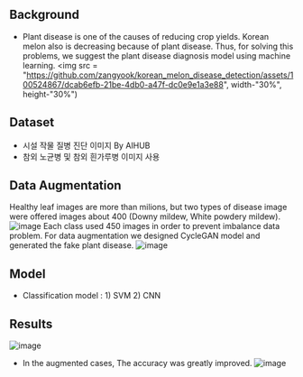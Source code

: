 ## Background
- Plant disease is one of the causes of reducing crop yields. Korean melon also is decreasing because of plant disease. Thus, for solving this problems, we suggest the plant disease diagnosis model using machine learning.
<img src = "https://github.com/zangyook/korean_melon_disease_detection/assets/100524867/dcab6efb-21be-4db0-a47f-dc0e9e1a3e88", width-"30%", height-"30%")

## Dataset 
- 시설 작물 질병 진단 이미지 By AIHUB
- 참외 노균병 및 참외 흰가루병 이미지 사용 

## __Data Augmentation__
Healthy leaf images are more than milions, but two types of disease image were offered images about 400 (Downy mildew, White powdery mildew).
![image](https://github.com/zangyook/korean_melon_disease_detection/assets/100524867/438c9474-51e9-433d-8a39-890a56f96a72)
Each class used 450 images in order to prevent imbalance data problem. For data augmentation we designed CycleGAN model and generated the fake plant disease. 
![image](https://github.com/zangyook/korean_melon_disease_detection/assets/100524867/f9856ef6-3036-4749-aff9-59a610d0b6c6)

## __Model__
- Classification model : 1) SVM 2) CNN
## __Results__
![image](https://github.com/zangyook/korean_melon_disease_detection/assets/100524867/8877cd2b-d8e1-431b-989a-a62eaf5ca113)
- In the augmented cases, The accuracy was greatly improved.
![image](https://github.com/zangyook/korean_melon_disease_detection/assets/100524867/daa3ab5a-9e17-4b34-bd2a-57db893b53e3)


